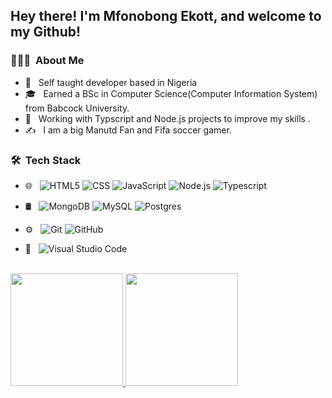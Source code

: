<h2> Hey there! I'm Mfonobong Ekott, and welcome to my Github!</h2>

<h3> 👨🏻‍💻 &nbsp;About Me </h3>

- 🤔 &nbsp; Self taught developer based in Nigeria
- 🎓 &nbsp; Earned a BSc in Computer Science(Computer Information System) from Babcock University.
- 💼 &nbsp; Working with Typscript and Node.js projects to improve my skills .
- ✍️ &nbsp; I am a big Manutd Fan and Fifa soccer gamer.

<h3> 🛠 &nbsp;Tech Stack</h3>

- 🌐 &nbsp;
  ![HTML5](https://img.shields.io/badge/-HTML5-333333?style=flat&logo=HTML5)
  ![CSS](https://img.shields.io/badge/-CSS-333333?style=flat&logo=CSS3&logoColor=1572B6)
  ![JavaScript](https://img.shields.io/badge/-JavaScript-333333?style=flat&logo=javascript)
  ![Node.js](https://img.shields.io/badge/-Node.js-333333?style=flat&logo=node.js)
  ![Typescript](https://img.shields.io/badge/-Typescript-333333?style=flat&logo=typescript)

- 🛢 &nbsp;
  ![MongoDB](https://img.shields.io/badge/-MongoDB-333333?style=flat&logo=mongodb)
  ![MySQL](https://img.shields.io/badge/-MySQL-333333?style=flat&logo=mysql)
  ![Postgres](https://img.shields.io/badge/-Postgres-333333?style=flat&logo=postgres)
- ⚙️ &nbsp;
  ![Git](https://img.shields.io/badge/-Git-333333?style=flat&logo=git)
  ![GitHub](https://img.shields.io/badge/-GitHub-333333?style=flat&logo=github)
- 🔧 &nbsp;
  ![Visual Studio Code](https://img.shields.io/badge/-Visual%20Studio%20Code-333333?style=flat&logo=visual-studio-code&logoColor=007ACC)

<br/>

<a href="https://github.com/mjekott">
  <img height="180em" src="https://github-readme-stats.vercel.app/api?username=mjekott&theme=buefy&show_icons=true" />
  <img height="180em" src="https://github-readme-stats.vercel.app/api/top-langs/?username=mjekott&theme=buefy&layout=compact" />
</a>

<br/>

